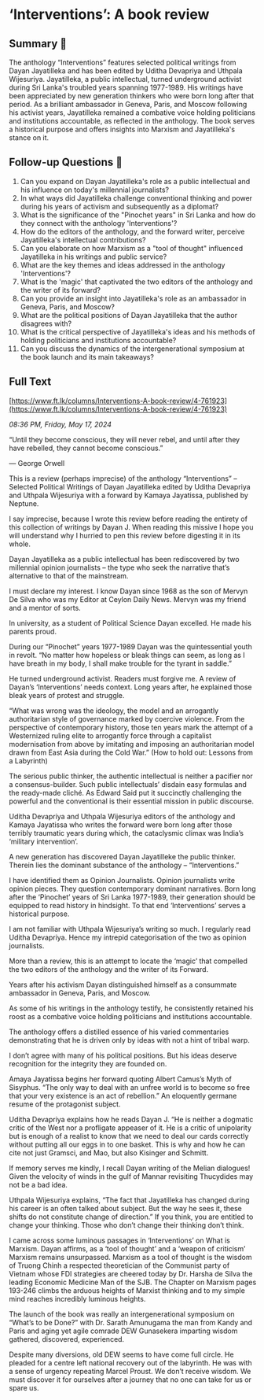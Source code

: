 # ‘Interventions’: A book review

## Summary 🤖

The anthology “Interventions” features selected political writings from Dayan Jayatilleka and has been edited by Uditha Devapriya and Uthpala Wijesuriya. Jayatilleka, a public intellectual, turned underground activist during Sri Lanka's troubled years spanning 1977-1989. His writings have been appreciated by new generation thinkers who were born long after that period. As a brilliant ambassador in Geneva, Paris, and Moscow following his activist years, Jayatilleka remained a combative voice holding politicians and institutions accountable, as reflected in the anthology. The book serves a historical purpose and offers insights into Marxism and Jayatilleka's stance on it.

## Follow-up Questions 🤖

1. Can you expand on Dayan Jayatilleka's role as a public intellectual and his influence on today's millennial journalists?
2. In what ways did Jayatilleka challenge conventional thinking and power during his years of activism and subsequently as a diplomat?
3. What is the significance of the "Pinochet years" in Sri Lanka and how do they connect with the anthology 'Interventions'?
4. How do the editors of the anthology, and the forward writer, perceive Jayatilleka's intellectual contributions?
5. Can you elaborate on how Marxism as a "tool of thought" influenced Jayatilleka in his writings and public service?
6. What are the key themes and ideas addressed in the anthology 'Interventions'?
7. What is the 'magic' that captivated the two editors of the anthology and the writer of its forward? 
8. Can you provide an insight into Jayatilleka's role as an ambassador in Geneva, Paris, and Moscow?
9. What are the political positions of Dayan Jayatilleka that the author disagrees with?
10. What is the critical perspective of Jayatilleka's ideas and his methods of holding politicians and institutions accountable? 
11. Can you discuss the dynamics of the intergenerational symposium at the book launch and its main takeaways?

## Full Text

[https://www.ft.lk/columns/Interventions-A-book-review/4-761923](https://www.ft.lk/columns/Interventions-A-book-review/4-761923)

*08:36 PM, Friday, May 17, 2024*

“Until they become conscious, they will never rebel, and until after they have rebelled, they cannot become conscious.” 

― George Orwell

This is a review (perhaps imprecise) of the anthology “Interventions” – Selected Political Writings of Dayan Jayatilleka edited by Uditha Devapriya and Uthpala Wijesuriya with a forward by Kamaya Jayatissa, published by Neptune. 

I say imprecise, because I wrote this review before reading the entirety of this collection of writings by Dayan J. When reading this missive I hope you will understand why I hurried to pen this review before digesting it in its whole.  

Dayan Jayatilleka as a public intellectual has been rediscovered by two millennial opinion journalists – the type who seek the narrative that’s alternative to that of the mainstream.

I must declare my interest. I know Dayan since 1968 as the son of Mervyn De Silva who was my Editor at Ceylon Daily News. Mervyn was my friend and a mentor of sorts. 

In university, as a student of Political Science Dayan excelled. He made his parents proud.  

During our “Pinochet” years 1977-1989 Dayan was the quintessential youth in revolt. “No matter how hopeless or bleak things can seem, as long as I have breath in my body, I shall make trouble for the tyrant in saddle.”

He turned underground activist. Readers must forgive me. A review of Dayan’s ‘Interventions’ needs context. Long years after, he explained those bleak years of protest and struggle. 

“What was wrong was the ideology, the model and an arrogantly authoritarian style of governance marked by coercive violence. From the perspective of contemporary history, those ten years mark the attempt of a Westernized ruling elite to arrogantly force through a capitalist modernisation from above by imitating and imposing an authoritarian model drawn from East Asia during the Cold War.” (How to hold out: Lessons from a Labyrinth) 

The serious public thinker, the authentic intellectual is neither a pacifier nor a consensus-builder. Such public intellectuals’ disdain easy formulas and the ready-made cliché. As Edward Said put it succinctly challenging the powerful and the conventional is their essential mission in public discourse. 

Uditha Devapriya and Uthpala Wijesuriya editors of the anthology and Kamaya Jayatissa who writes the forward were born long after those terribly traumatic years during which, the cataclysmic climax was India’s ‘military intervention’. 

A new generation has discovered Dayan Jayatilleke the public thinker. Therein lies the dominant substance of the anthology – “Interventions.” 

I have identified them as Opinion Journalists. Opinion journalists write opinion pieces. They question contemporary dominant narratives. Born long after the ‘Pinochet’ years of Sri Lanka 1977-1989, their generation should be equipped to read history in hindsight. To that end ‘Interventions’ serves a historical purpose. 

I am not familiar with Uthpala Wijesuriya’s writing so much. I regularly read Uditha Devapriya. Hence my intrepid categorisation of the two as opinion journalists. 

More than a review, this is an attempt to locate the ‘magic’ that compelled the two editors of the anthology and the writer of its Forward. 

Years after his activism Dayan distinguished himself as a consummate ambassador in Geneva, Paris, and Moscow. 

As some of his writings in the anthology testify, he consistently retained his roost as a combative voice holding politicians and institutions accountable. 

The anthology offers a distilled essence of his varied commentaries demonstrating that he is driven only by ideas with not a hint of tribal warp. 

I don’t agree with many of his political positions. But his ideas deserve recognition for the integrity they are founded on.  

Amaya Jayatissa begins her forward quoting Albert Camus’s Myth of Sisyphus. “The only way to deal with an unfree world is to become so free that your very existence is an act of rebellion.” An eloquently germane resume of the protagonist subject. 

Uditha Devapriya explains how he reads Dayan J. “He is neither a dogmatic critic of the West nor a profligate appeaser of it. He is a critic of unipolarity but is enough of a realist to know that we need to deal our cards correctly without putting all our eggs in to one basket. This is why and how he can cite not just Gramsci, and Mao, but also Kisinger and Schmitt. 

If memory serves me kindly, I recall Dayan writing of the Melian dialogues! Given the velocity of winds in the gulf of Mannar revisiting Thucydides may not be a bad idea. 

Uthpala Wijesuriya explains, “The fact that Jayatilleka has changed during his career is an often talked about subject. But the way he sees it, these shifts do not constitute change of direction.” If you think, you are entitled to change your thinking. Those who don’t change their thinking don’t think.  

I came across some luminous passages in ‘Interventions’ on What is Marxism. Dayan affirms, as a ‘tool of thought’ and a ‘weapon of criticism’ Marxism remains unsurpassed. Marxism as a tool of thought is the wisdom of Truong Chinh a respected theoretician of the Communist party of Vietnam whose FDI strategies are cheered today by Dr. Harsha de Silva the leading Economic Medicine Man of the SJB. The Chapter on Marxism pages 193-246 climbs the arduous heights of Marxist thinking and to my simple mind reaches incredibly luminous heights.

The launch of the book was really an intergenerational symposium on “What’s to be Done?” with Dr. Sarath Amunugama the man from Kandy and Paris and aging yet agile comrade DEW Gunasekera imparting wisdom gathered, discovered, experienced.

Despite many diversions, old DEW seems to have come full circle. He pleaded for a centre left national recovery out of the labyrinth. He was with a sense of urgency repeating Marcel Proust. We don’t receive wisdom. We must discover it for ourselves after a journey that no one can take for us or spare us. 

